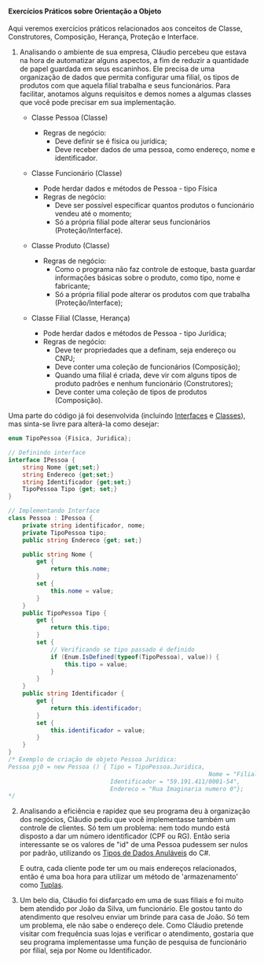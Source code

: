 #### Exercícios Práticos sobre Orientação a Objeto

Aqui veremos exercícios práticos relacionados aos conceitos de Classe, Construtores, Composição, Herança, Proteção e Interface.

1. Analisando o ambiente de sua empresa, Cláudio percebeu que estava na hora de automatizar alguns aspectos, a fim de reduzir a quantidade de papel guardada em seus escaninhos. Ele precisa de uma organização de dados que permita configurar uma filial, os tipos de produtos com que aquela filial trabalha e seus funcionários. Para facilitar, anotamos alguns requisitos e demos nomes a algumas classes que você pode precisar em sua implementação.

   - Classe Pessoa (Classe)
     - Regras de negócio:
       - Deve definir se é física ou jurídica;
       - Deve receber dados de uma pessoa, como endereço, nome e identificador.

   - Classe Funcionário (Classe)
     - Pode herdar dados e métodos de Pessoa - tipo Física
     - Regras de negócio:
       - Deve ser possível especificar quantos produtos o funcionário vendeu até o momento;
       - Só a própria filial pode alterar seus funcionários  (Proteção/Interface).
   - Classe Produto (Classe)
     - Regras de negócio:
       - Como o programa não faz controle de estoque, basta guardar informações básicas sobre o produto, como tipo, nome e fabricante;
       - Só a própria filial pode alterar os produtos com que trabalha  (Proteção/Interface);
   - Classe Filial (Classe, Herança)
     - Pode herdar dados e métodos de Pessoa - tipo Jurídica;
     - Regras de negócio:
       - Deve ter propriedades que a definam, seja endereço ou CNPJ;
       - Deve conter uma coleção de funcionários (Composição);
       - Quando uma filial é criada, deve vir com alguns tipos de produto padrões e nenhum funcionário (Construtores);
       - Deve conter uma coleção de tipos de produtos  (Composição).



Uma parte do código já foi desenvolvida (incluindo [Interfaces](https://docs.microsoft.com/pt-br/dotnet/csharp/programming-guide/interfaces/) e [Classes](https://docs.microsoft.com/pt-br/dotnet/csharp/programming-guide/classes-and-structs/classes)), mas sinta-se livre para alterá-la como desejar:

```C#
enum TipoPessoa {Fisica, Juridica};

// Definindo interface
interface IPessoa {
    string Nome {get;set;}
    string Endereco {get;set;}
    string Identificador {get;set;}
    TipoPessoa Tipo {get; set;}
}

// Implementando Interface
class Pessoa : IPessoa {
    private string identificador, nome;
    private TipoPessoa tipo;
  	public string Endereco {get; set;}

    public string Nome {
        get {
            return this.nome;
        } 
        set {
            this.nome = value;
        }
    }
    public TipoPessoa Tipo { 
        get {
            return this.tipo;
        }
        set {
            // Verificando se tipo passado é definido
            if (Enum.IsDefined(typeof(TipoPessoa), value)) {
                this.tipo = value;
            }
        } 
    }
    public string Identificador { 
        get {
            return this.identificador;
        } 
        set {
            this.identificador = value;
        }
    }
}
/* Exemplo de criação de objeto Pessoa Jurídica:
Pessoa pj0 = new Pessoa () { Tipo = TipoPessoa.Juridica, 
														 Nome = "Filial 1",
                             Identificador = "59.191.411/0001-54",
                             Endereco = "Rua Imaginaria numero 0"};
*/
```





2. Analisando a eficiência e rapidez que seu programa deu à organização dos negócios, Cláudio pediu que você implementasse também um controle de clientes. Só tem um problema: nem todo mundo está disposto a dar um número identificador (CPF ou RG). Então seria interessante se os valores de "id" de uma Pessoa pudessem ser nulos por padrão, utilizando os [Tipos de Dados Anuláveis](https://docs.microsoft.com/pt-br/dotnet/csharp/nullable-references) do C#. 

   E outra, cada cliente pode ter um ou mais endereços relacionados, então é uma boa hora para utilizar um método de 'armazenamento' como [Tuplas](https://docs.microsoft.com/pt-br/dotnet/csharp/tuples).



3. Um belo dia, Cláudio foi disfarçado em uma de suas filiais e foi muito bem atendido por João da Silva, um funcionário. Ele gostou tanto do atendimento que resolveu enviar um brinde para casa de João. Só tem um problema, ele não sabe o endereço dele. Como Cláudio pretende visitar com frequência suas lojas e verificar o atendimento, gostaria que seu programa implementasse uma função de pesquisa de funcionário por filial, seja por Nome ou Identificador. 

